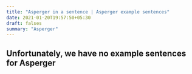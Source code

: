 ```yaml
---
title: "Asperger in a sentence | Asperger example sentences"
date: 2021-01-20T19:57:50+05:30
draft: falses
summary: "Asperger"
---
```

## Unfortunately, we have no example sentences for Asperger                 
